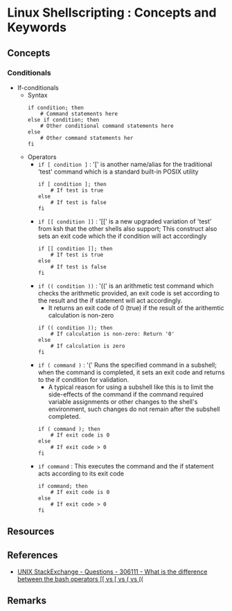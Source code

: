# Linux Shellscripting : Concepts and Keywords

## Concepts
### Conditionals
- If-conditionals
    - Syntax
        ```console
        if condition; then
            # Command statements here
        else if condition; then
            # Other conditional command statements here
        else
            # Other command statements her
        fi
        ```
    - Operators
        - `if [ condition ]` : '[' is another name/alias for the traditional 'test' command which is a standard built-in POSIX utility
            ```console
            if [ condition ]; then
                # If test is true
            else
                # If test is false
            fi
            ```
        - `if [[ condition ]]` : '[[' is a new upgraded variation of 'test' from ksh that the other shells also support; This construct also sets an exit code which the if condition will act accordingly
            ```console
            if [[ condition ]]; then
                # If test is true
            else
                # If test is false
            fi
            ```
        - `if (( condition ))` : '((' is an arithmetic test command which checks the arithmetic provided, an exit code is set according to the result and the if statement will act accordingly. 
            + It returns an exit code of 0 (true) if the result of the arithemtic calculation is non-zero
            ```console
            if (( condition )); then
                # If calculation is non-zero: Return '0'
            else
                # If calculation is zero
            fi
            ```
        - `if ( command )` : '(' Runs the specified command in a subshell; when the command is completed, it sets an exit code and returns to the if condition for validation.
            + A typical reason for using a subshell like this is to limit the side-effects of the command if the command required variable assignments or other changes to the shell's environment, such changes do not remain after the subshell completed.
            ```console
            if ( command ); then
                # If exit code is 0
            else
                # If exit code > 0
            fi
            ```
        - `if command` : This executes the command and the if statement acts according to its exit code
            ```console
            if command; then
                # If exit code is 0
            else
                # If exit code > 0
            fi
            ```

## Resources

## References
+ [UNIX StackExchange - Questions - 306111 - What is the difference between the bash operators \[\[ vs \[ vs \( vs \(\(](https://unix.stackexchange.com/questions/306111/what-is-the-difference-between-the-bash-operators-vs-vs-vs)

## Remarks

